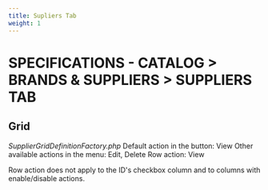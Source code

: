 ```yaml
---
title: Supliers Tab
weight: 1
---
```

# SPECIFICATIONS - CATALOG &gt; BRANDS & SUPPLIERS &gt; SUPPLIERS TAB

## Grid

_SupplierGridDefinitionFactory.php_ Default action in the button: View Other available actions in the menu: Edit, Delete Row action: View

Row action does not apply to the ID's checkbox column and to columns with enable/disable actions.

